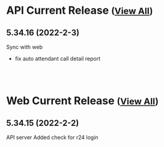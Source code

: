 
# API Current Release <small>([View All](/API.md))</small>
## 5.34.16 (2022-2-3)
Sync with web
- fix auto attendant call detail report

<br><br>
# Web Current Release <small>([View All](/Web.md))</small>
## 5.34.15 (2022-2-2)
API server Added check for r24 login

  